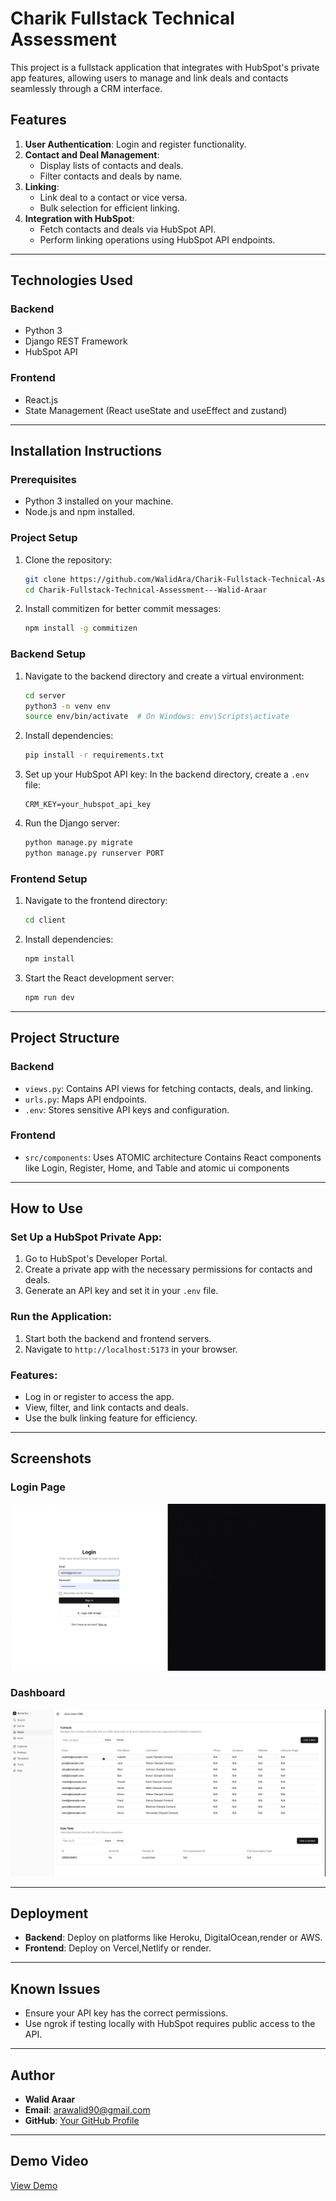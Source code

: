 # Charik Fullstack Technical Assessment

This project is a fullstack application that integrates with HubSpot's private app features, allowing users to manage and link deals and contacts seamlessly through a CRM interface.

## Features
1. **User Authentication**: Login and register functionality.
2. **Contact and Deal Management**:
    - Display lists of contacts and deals.
    - Filter contacts and deals by name.
3. **Linking**:
    - Link deal to a contact or vice versa.
    - Bulk selection for efficient linking.
4. **Integration with HubSpot**:
    - Fetch contacts and deals via HubSpot API.
    - Perform linking operations using HubSpot API endpoints.

---

## Technologies Used
### Backend
- Python 3
- Django REST Framework
- HubSpot API

### Frontend
- React.js
- State Management (React useState and useEffect and zustand)

---

## Installation Instructions

### Prerequisites
- Python 3 installed on your machine.
- Node.js and npm installed.

### Project Setup
1. Clone the repository:
    ```bash
    git clone https://github.com/WalidAra/Charik-Fullstack-Technical-Assessment---Walid-Araar.git
    cd Charik-Fullstack-Technical-Assessment---Walid-Araar
    ```
2. Install commitizen for better commit messages:
    ```bash
    npm install -g commitizen
    ```

### Backend Setup
1. Navigate to the backend directory and create a virtual environment:
    ```bash
    cd server
    python3 -m venv env
    source env/bin/activate  # On Windows: env\Scripts\activate
    ```
2. Install dependencies:
    ```bash
    pip install -r requirements.txt
    ```
3. Set up your HubSpot API key:
    In the backend directory, create a `.env` file:
    ```env
    CRM_KEY=your_hubspot_api_key
    ```
4. Run the Django server:
    ```bash
    python manage.py migrate
    python manage.py runserver PORT
    ```

### Frontend Setup
1. Navigate to the frontend directory:
    ```bash
    cd client
    ```
2. Install dependencies:
    ```bash
    npm install
    ```
3. Start the React development server:
    ```bash
    npm run dev
    ```

---

## Project Structure

### Backend
- `views.py`: Contains API views for fetching contacts, deals, and linking.
- `urls.py`: Maps API endpoints.
- `.env`: Stores sensitive API keys and configuration.

### Frontend
- `src/components`: Uses ATOMIC architecture Contains React components like Login, Register, Home, and Table and atomic ui components

---

## How to Use

### Set Up a HubSpot Private App:
1. Go to HubSpot's Developer Portal.
2. Create a private app with the necessary permissions for contacts and deals.
3. Generate an API key and set it in your `.env` file.

### Run the Application:
1. Start both the backend and frontend servers.
2. Navigate to `http://localhost:5173` in your browser.

### Features:
- Log in or register to access the app.
- View, filter, and link contacts and deals.
- Use the bulk linking feature for efficiency.

---

## Screenshots

### Login Page
![Login Page](./login.png)

### Dashboard
![Dashboard](./home.png)

---

## Deployment
- **Backend**: Deploy on platforms like Heroku, DigitalOcean,render or AWS.
- **Frontend**: Deploy on Vercel,Netlify or render.

---

## Known Issues
- Ensure your API key has the correct permissions.
- Use ngrok if testing locally with HubSpot requires public access to the API.

---

## Author
- **Walid Araar**
- **Email**: arawalid90@gmail.com
- **GitHub**: [Your GitHub Profile](https://github.com/WalidAra)

---

## Demo Video
[View Demo](https://drive.google.com/file/d/15slA1NUJmHMTca3h0-ovMPgxvrY7iChc/view?usp=sharing)